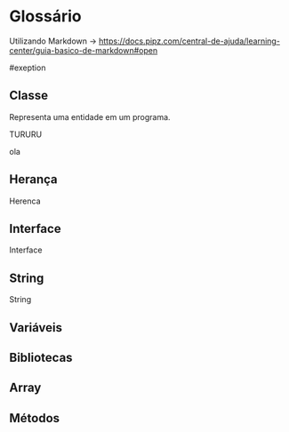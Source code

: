 # Glossário
Utilizando Markdown -> https://docs.pipz.com/central-de-ajuda/learning-center/guia-basico-de-markdown#open

#exeption
## Classe
Representa uma entidade em um programa.

TURURU

ola

## Herança
Herenca
## Interface
Interface
## String
String
## Variáveis
## Bibliotecas
## Array
## Métodos
